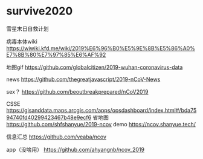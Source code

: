# survive2020
雪星末日自救计划

病毒本体wiki
https://wiwiki.kfd.me/wiki/2019%E6%96%B0%E5%9E%8B%E5%86%A0%E7%8B%80%E7%97%85%E6%AF%92


地图gif
https://github.com/globalcitizen/2019-wuhan-coronavirus-data

news
https://github.com/thegreatjavascript/2019-nCoV-News

sex？
https://github.com/beoutbreakprepared/nCoV2019

CSSE
https://gisanddata.maps.arcgis.com/apps/opsdashboard/index.html#/bda7594740fd40299423467b48e9ecf6
省地图
https://github.com/shfshanyue/2019-ncov
demo https://ncov.shanyue.tech/

信息汇总
https://github.com/veaba/ncov



app（没啥用）
https://github.com/ahyangnb/ncov_2019